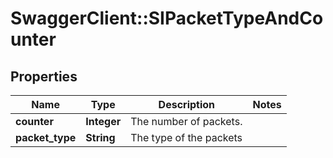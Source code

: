 # SwaggerClient::SIPacketTypeAndCounter

## Properties
Name | Type | Description | Notes
------------ | ------------- | ------------- | -------------
**counter** | **Integer** | The number of packets. | 
**packet_type** | **String** | The type of the packets | 


